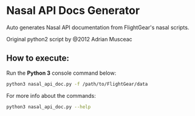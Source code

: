 # Nasal API Docs Generator

Auto generates Nasal API documentation from FlightGear's nasal scripts.

Original python2 script by @2012 Adrian Musceac

## How to execute:

Run the **Python 3** console command below:
```bash
python3 nasal_api_doc.py -f /path/to/FlightGear/data
```

For more info about the commands:
```bash
python3 nasal_api_doc.py --help
```